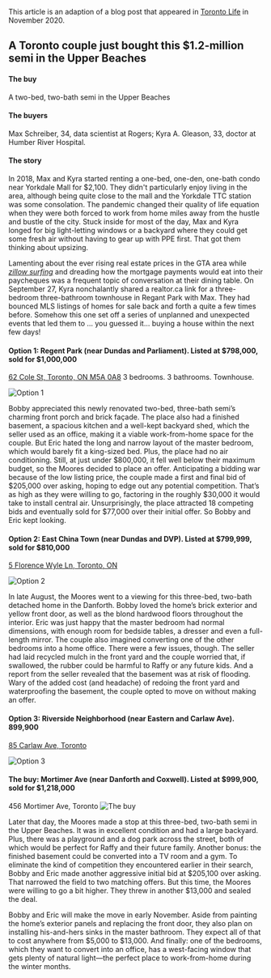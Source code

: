 This article is an adaption of a blog post that appeared in [Toronto Life](https://torontolife.com/real-estate/a-toronto-couple-just-bought-this-1-2-million-semi-in-the-upper-beaches/) in November 2020.

## A Toronto couple just bought this $1.2-million semi in the Upper Beaches

#### The buy
A two-bed, two-bath semi in the Upper Beaches

#### The buyers
Max Schreiber, 34, data scientist at Rogers; Kyra A. Gleason, 33, doctor at Humber River Hospital.

#### The story
In 2018, Max and Kyra started renting a one-bed, one-den, one-bath condo near Yorkdale Mall for $2,100. They didn't particularly enjoy living in the area, although being quite close to the mall and the Yorkdale TTC station was some consolation. The pandemic changed their quality of life equation when they were both forced to work from home miles away from the hustle and bustle of the city. Stuck inside for most of the day, Max and Kyra longed for big light-letting windows or a backyard where they could get some fresh air without having to gear up with PPE first. That got them thinking about upsizing. 

Lamenting about the ever rising real estate prices in the GTA area while [*zillow surfing*](https://marker.medium.com/zillow-surfing-has-become-a-primary-form-of-escapism-for-those-who-want-to-flee-not-just-their-857de638cf3f) and dreading how the mortgage payments would eat into their paycheques was a frequent topic of conversation at their dining table. On September 27, Kyra nonchalantly shared a realtor.ca link for a three-bedroom three-bathroom townhouse in Regant Park with Max. They had bounced MLS listings of homes for sale back and forth a quite a few times before. Somehow this one set off a series of unplanned and unexpected events that led them to ... you guessed it... buying a house within the next few days!


#### Option 1: Regent Park (near Dundas and Parliament). Listed at $798,000, sold for $1,000,000
[62 Cole St, Toronto, ON M5A 0A8](https://housesigma.com/web/en/house/56k97wqJXMxYKRjD/62-Cole-St-Toronto-M5A0A8-C4924295)
3 bedrooms. 3 bathrooms. Townhouse.

![Option 1](https://imgur.com/xiHAW6m.png)

Bobby appreciated this newly renovated two-bed, three-bath semi’s charming front porch and brick façade. The place also had a finished basement, a spacious kitchen and a well-kept backyard shed, which the seller used as an office, making it a viable work-from-home space for the couple. But Eric hated the long and narrow layout of the master bedroom, which would barely fit a king-sized bed. Plus, the place had no air conditioning. Still, at just under $800,000, it fell well below their maximum budget, so the Moores decided to place an offer. Anticipating a bidding war because of the low listing price, the couple made a first and final bid of $205,000 over asking, hoping to edge out any potential competition. That’s as high as they were willing to go, factoring in the roughly $30,000 it would take to install central air. Unsurprisingly, the place attracted 18 competing bids and eventually sold for $77,000 over their initial offer. So Bobby and Eric kept looking.

#### Option 2: East China Town (near Dundas and DVP). Listed at $799,999, sold for $810,000
[5 Florence Wyle Ln, Toronto, ON](https://housesigma.com/web/en/house/K8OgYBVpWe6YJmG2/24-Florence-Wyle-Lane-5-Toronto-M4M3E7-E4927479)

![Option 2](https://imgur.com/SGeHhoe.png)

In late August, the Moores went to a viewing for this three-bed, two-bath detached home in the Danforth. Bobby loved the home’s brick exterior and yellow front door, as well as the blond hardwood floors throughout the interior. Eric was just happy that the master bedroom had normal dimensions, with enough room for bedside tables, a dresser and even a full-length mirror. The couple also imagined converting one of the other bedrooms into a home office. There were a few issues, though. The seller had laid recycled mulch in the front yard and the couple worried that, if swallowed, the rubber could be harmful to Raffy or any future kids. And a report from the seller revealed that the basement was at risk of flooding. Wary of the added cost (and headache) of redoing the front yard and waterproofing the basement, the couple opted to move on without making an offer.

#### Option 3: Riverside Neighborhood (near Eastern and Carlaw Ave). 899,900
[85 Carlaw Ave, Toronto](https://housesigma.com/web/en/house/LzQ1y5Ep1pMyqdeK/85-Carlaw-Ave-Toronto-M4M2R6-E4927488)

![Option 3](https://imgur.com/bErRuwL)


#### The buy: Mortimer Ave (near Danforth and Coxwell). Listed at $999,900, sold for $1,218,000
456 Mortimer Ave, Toronto
![The buy](https://i.imgur.com/ZIRNchD.png)

Later that day, the Moores made a stop at this three-bed, two-bath semi in the Upper Beaches. It was in excellent condition and had a large backyard. Plus, there was a playground and a dog park across the street, both of which would be perfect for Raffy and their future family. Another bonus: the finished basement could be converted into a TV room and a gym. To eliminate the kind of competition they encountered earlier in their search, Bobby and Eric made another aggressive initial bid at $205,100 over asking. That narrowed the field to two matching offers. But this time, the Moores were willing to go a bit higher. They threw in another $13,000 and sealed the deal.

Bobby and Eric will make the move in early November. Aside from painting the home’s exterior panels and replacing the front door, they also plan on installing his-and-hers sinks in the master bathroom. They expect all of that to cost anywhere from $5,000 to $13,000. And finally: one of the bedrooms, which they want to convert into an office, has a west-facing window that gets plenty of natural light—the perfect place to work-from-home during the winter months.


